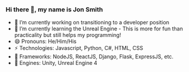 ### Hi there 👋, my name is Jon Smith

- 🔭 I’m currently working on transitioning to a developer position
- :book: I’m currently learning the Unreal Engine - This is more for fun than practicality but still helps my programming!
- 😄 Pronouns: He/Him/His
- ⚡ Technologies: Javascript, Python, C#, HTML, CSS
- :floppy_disk: Frameworks: NodeJS, ReactJS, Django, Flask, ExpressJS, etc.
- :steam_locomotive: Engines: Unity, Unreal Engine 4
